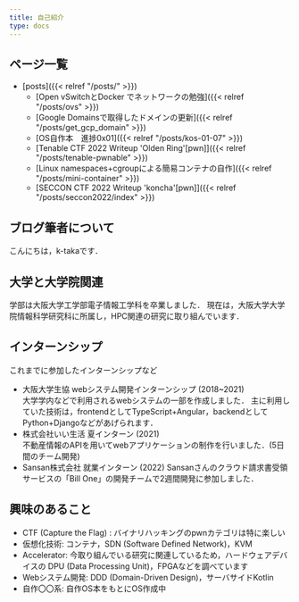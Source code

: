 ```yaml
---
title: 自己紹介
type: docs
---
```


## ページ一覧

- [posts]({{< relref "/posts/" >}})
  - [Open vSwitchとDocker でネットワークの勉強]({{< relref "/posts/ovs" >}})
  - [Google Domainsで取得したドメインの更新]({{< relref "/posts/get_gcp_domain" >}})
  - [OS自作本　進捗0x01]({{< relref "/posts/kos-01-07" >}})
  - [Tenable CTF 2022 Writeup 'Olden Ring'[pwn]]({{< relref "/posts/tenable-pwnable" >}})
  - [Linux namespaces+cgroupによる簡易コンテナの自作]({{< relref "/posts/mini-container" >}})
  - [SECCON CTF 2022 Writeup 'koncha'[pwn]]({{< relref "/posts/seccon2022/index" >}})



## ブログ筆者について
こんにちは，k-takaです．


## 大学と大学院関連
学部は大阪大学工学部電子情報工学科を卒業しました．
現在は，大阪大学大学院情報科学研究科に所属し，HPC関連の研究に取り組んでいます．

## インターンシップ
これまでに参加したインターンシップなど

- 大阪大学生協 webシステム開発インターンシップ (2018~2021)  
大学学内などで利用されるwebシステムの一部を作成しました．
主に利用していた技術は，frontendとしてTypeScript+Angular，backendとしてPython+Djangoなどがあげられます．
- 株式会社いい生活 夏インターン (2021)  
不動産情報のAPIを用いてwebアプリケーションの制作を行いました．(5日間のチーム開発)
- Sansan株式会社 就業インターン (2022)
Sansanさんのクラウド請求書受領サービスの「Bill One」の開発チームで2週間開発に参加しました．

## 興味のあること

- CTF (Capture the Flag) : バイナリハッキングのpwnカテゴリは特に楽しい
- 仮想化技術: コンテナ，SDN (Software Defined Network)，KVM
- Accelerator: 今取り組んでいる研究に関連しているため，ハードウェアデバイスの DPU (Data Processing Unit)，FPGAなどを調べています
- Webシステム開発: DDD (Domain-Driven Design)，サーバサイドKotlin
- 自作〇〇系: 自作OS本をもとにOS作成中